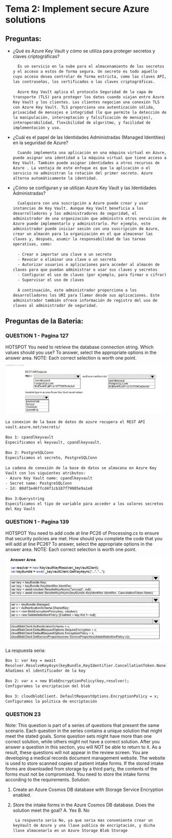 # Tema 2: Implement secure Azure solutions
## Preguntas:

- ¿Qué es Azure Key Vault y cómo se utiliza para proteger secretos y claves criptográficas?

		Es un servicio en la nube para el almacenamiento de los secretos y el acceso a estos de forma segura. Un secreto es todo aquello cuyo acceso desea controlar de forma estricta, como las claves API, las contraseñas, los certificados o las claves criptográficas. 
		
		Azure Key Vault aplica el protocolo Seguridad de la capa de transporte (TLS) para proteger los datos cuando viajan entre Azure Key Vault y los clientes. Los clientes negocian una conexión TLS con Azure Key Vault. TLS proporciona una autenticación sólida, privacidad de mensajes e integridad (lo que permite la detección de la manipulación, interceptación y falsificación de mensajes), interoperabilidad, flexibilidad de algoritmo, y facilidad de implementación y uso.
	
- ¿Cuál es el papel de las Identidades Administradas (Managed Identities) en la seguridad
de Azure?

		Cuando implementa una aplicación en una máquina virtual en Azure, puede asignar una identidad a la máquina virtual que tiene acceso a Key Vault. También puede asignar identidades a otros recursos de Azure . La ventaja de este enfoque es que la aplicación o el servicio no administran la rotación del primer secreto. Azure alterna automáticamente la identidad. 

- ¿Cómo se configuran y se utilizan Azure Key Vault y las Identidades Administradas?

        Cualquiera con una suscripción a Azure puede crear y usar instancias de Key Vault. Aunque Key Vault beneficia a los desarrolladores y los administradores de seguridad, el administrador de una organización que administra otros servicios de Azure puede implementarlo y administrarlo. Por ejemplo, este administrador puede iniciar sesión con una suscripción de Azure, crear un almacén para la organización en el que almacenar las claves y, después, asumir la responsabilidad de las tareas operativas, como:
        
        - Crear o importar una clave o un secreto
        - Revocar o eliminar una clave o un secreto
        - Autorizar usuarios o aplicaciones para acceder al almacén de claves para que puedan administrar o usar sus claves y secretos
        - Configurar el uso de claves (por ejemplo, para firmar o cifrar)
        - Supervisar el uso de claves
        
        A continuación, este administrador proporciona a los desarrolladores los URI para llamar desde sus aplicaciones. Este administrador también ofrece información de registro del uso de claves al administrador de seguridad.

  

## Preguntas de la Bateria:

### QUESTION 1 - Pagina 127
HOTSPOT
You need to retrieve the database connection string.
Which values should you use? To answer, select the appropriate options in the answer area.
NOTE: Each correct selection is worth one point.

![image](/imagenes/Tema1_Pregunta2.jpg)

    La conexion de la base de datos de azure recupera el REST API vault.azure.net/secrets/
    
    Box 1: cpandlkeyvault
    Especificamos el keyvault, cpandlkeyvault.
    
    Box 2: PostgreSQLConn
    Especificamos el secreto, PostgreSQLConn
    
    La cadena de conexión de la base de datos se almacena en Azure Key Vault con los siguientes atributos:
    - Azure Key Vault name: cpandlkeyvault
    - Secret name: PostgreSQLConn
    - Id: 80df3e46ffcd4f1cb187f79905e9a1e8
    
    Box 3:Querystring
    Especificamos el tipo de variable para acceder a los valores secretos del Key Vault



### QUESTION 1 - Pagina 139

HOTSPOT
You need to add code at line PC26 of Processing.cs to ensure that security policies are met.
How should you complete the code that you will add at line PC26? To answer, select the appropriate
options in the answer area.
NOTE: Each correct selection is worth one point.

![image](/imagenes/Tema1_Pregunta1.jpg)

La respuesta seria:

    Box 1: var key = await Resolver.ResolveKeyAsyn(keyBundle,KeyIdentifier.CancellationToken.None);
    Añadimos el identificador de la key
    
    Box 2: var x = new BlobEncryptionPolicy(key,resolver);
    Configuramos la encriptacion del blob
    
    Box 3: cloudblobClient. DefaultRequestOptions.EncryptionPolicy = x;
    Configuramos la politica de encriptación

### QUESTION 23
Note: This question is part of a series of questions that present the same scenario. Each question
in the series contains a unique solution that might meet the stated goals. Some question sets might
have more than one correct solution, while others might not have a correct solution.
After you answer a question in this section, you will NOT be able to return to it. As a result, these
questions will not appear in the review screen.
You are developing a medical records document management website. The website is used to store
scanned copies of patient intake forms.
If the stored intake forms are downloaded from storage by a third party, the contents of the forms must not
be compromised.
You need to store the intake forms according to the requirements.
Solution:
1. Create an Azure Cosmos DB database with Storage Service Encryption enabled.
2. Store the intake forms in the Azure Cosmos DB database.
   Does the solution meet the goal?
   A. Yes
   B. No

		La respuesta seria No, ya que seria mas conveniente crear un keyVault de Azure y una llave publica de encriptación, y dicha llave almacenarla en un Azure Storage Blob Storage